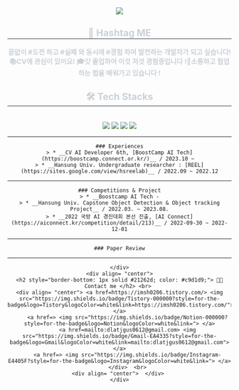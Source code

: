 <div align= "center">
    <img src="https://capsule-render.vercel.app/api?type=waving&color=gradient&height=180&text=😎%20Im%20SH&animation=fadeIn&fontColor=ffffff&fontSize=60" />
    </div>
    <div align= "center"> 
    <h2 style="border-bottom: 1px solid #21262d; color: #c9d1d9;"> 🙌 Hashtag ME </h2>  
    <div style="font-weight: 700; font-size: 15px; text-align: center; color: #c9d1d9;"> </li></li>끝없이 #도전 하고 #실패 와 동시에 #경험 하며 발전하는 개발자가 되고 싶습니다!</li>📚CV에 관심이 있어요! </li>🎓갓 졸업하여 이것 저것 경험중입니다 !</li>📣소통하고 협업하는 법을 배워가고 있습니다 !
    </div>
    <div align= "center">
    <h2 style="border-bottom: 1px solid #21262d; color: #c9d1d9;"> 🛠️ Tech Stacks </h2> <br> 
    <div style="margin: 0 auto; text-align: center;" align= "center"> <img src="https://img.shields.io/badge/C++-00599C?style=for-the-badge&logo=C%2B%2B&logoColor=white">
          <img src="https://img.shields.io/badge/PyTorch-EE4C2C?style=for-the-badge&logo=PyTorch&logoColor=white">
          <img src="https://img.shields.io/badge/Python-3776AB?style=for-the-badge&logo=Python&logoColor=white">
          <img src="https://img.shields.io/badge/Tensorflow-FF6F00?style=for-the-badge&logo=Tensorflow&logoColor=white">
        
---
    ### Experiences
    > * __CV AI Developer 6th, [BoostCamp AI Tech](https://boostcamp.connect.or.kr/)__ / 2023.10 ~ 
    > * __Hansung Univ. Undergraduate researcher : [REEL](https://sites.google.com/view/hsreelab)__ / 2022.09 ~ 2022.12
---
    ### Competitions & Project
    > * __Boostcamp AI Tech -
    > * __Hansung Univ. Capstone Object Detection & Object tracking Project__ / 2022.03. ~ 2023.08.
    > * __2022 국방 AI 경진대회 본선 진출, [AI Connect](https://aiconnect.kr/competition/detail/213)__ / 2022-09-30 ~ 2022-12-01
---
    ### Paper Review

----
    </div>
    <div align= "center">
    <h2 style="border-bottom: 1px solid #21262d; color: #c9d1d9;"> 🧑‍💻 Contact me </h2> <br> 
    <div align= "center"> <a href=https://imsh0206.tistory.com/> <img src="https://img.shields.io/badge/Tistory-000000?style=for-the-badge&logo=Tistory&logoColor=white&link=https://imsh0206.tistory.com/"> </a>
         <a href=> <img src="https://img.shields.io/badge/Notion-000000?style=for-the-badge&logo=Notion&logoColor=white&link="> </a>
         <a href=mailto:dlatjgus0612@gmail.com> <img src="https://img.shields.io/badge/Gmail-EA4335?style=for-the-badge&logo=Gmail&logoColor=white&link=mailto:dlatjgus0612@gmail.com"> </a>
         <a href=> <img src="https://img.shields.io/badge/Instagram-E4405F?style=for-the-badge&logo=Instagram&logoColor=white&link="> </a>
          </div>  <br> 
    <div align= "center">  </div> 
    </div>
    
